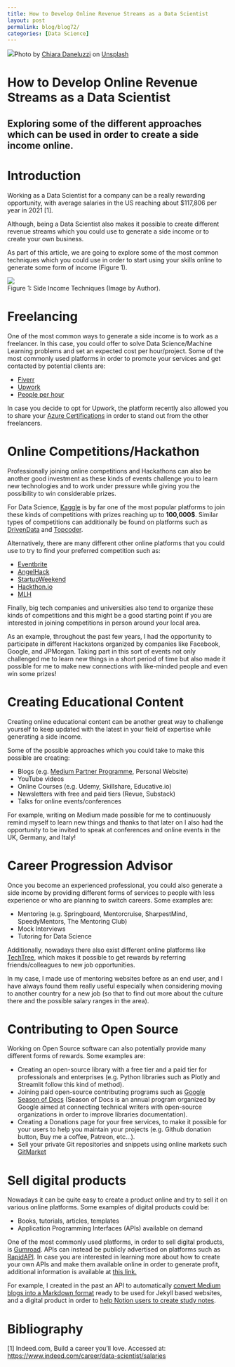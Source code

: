 ```yaml
---
title: How to Develop Online Revenue Streams as a Data Scientist
layout: post
permalink: blog/blog72/
categories: [Data Science]
---
```


![](https://miro.medium.com/max/1400/0*qDFvXMc7iwOyqDnM)Photo by [Chiara Daneluzzi](https://unsplash.com/@danez1?utm_source=medium&utm_medium=referral) on [Unsplash](https://unsplash.com?utm_source=medium&utm_medium=referral)

<!--end_excerpt-->

How to Develop Online Revenue Streams as a Data Scientist
=========================================================

Exploring some of the different approaches which can be used in order to create a side income online.
-----------------------------------------------------------------------------------------------------

Introduction
============

Working as a Data Scientist for a company can be a really rewarding opportunity, with average salaries in the US reaching about $117,806 per year in 2021 [1].

 Although, being a Data Scientist also makes it possible to create different revenue streams which you could use to generate a side income or to create your own business.

As part of this article, we are going to explore some of the most common techniques which you could use in order to start using your skills online to generate some form of income (Figure 1).

![](https://miro.medium.com/max/1400/1*Hs1CQiODBHVNE9jdD8q_Ww.png) <br>
Figure 1: Side Income Techniques (Image by Author).

Freelancing
===========

One of the most common ways to generate a side income is to work as a freelancer. In this case, you could offer to solve Data Science/Machine Learning problems and set an expected cost per hour/project. Some of the most commonly used platforms in order to promote your services and get contacted by potential clients are:

* [Fiverr](https://www.fiverr.com/)
* [Upwork](https://www.upwork.com/)
* [People per hour](https://www.peopleperhour.com/)

In case you decide to opt for Upwork, the platform recently also allowed you to share your [Azure Certifications](https://www.upwork.com/ppc/microsoft/azure/) in order to stand out from the other freelancers.

Online Competitions/Hackathon
=============================

Professionally joining online competitions and Hackathons can also be another good investment as these kinds of events challenge you to learn new technologies and to work under pressure while giving you the possibility to win considerable prizes.

For Data Science, [Kaggle](https://www.kaggle.com/) is by far one of the most popular platforms to join these kinds of competitions with prizes reaching up to **100,000$**. Similar types of competitions can additionally be found on platforms such as [DrivenData](https://www.drivendata.org/competitions/) and [Topcoder](https://www.topcoder.com/).

Alternatively, there are many different other online platforms that you could use to try to find your preferred competition such as:

* [Eventbrite](https://www.eventbrite.com/)
* [AngelHack](https://angelhack.com/)
* [StartupWeekend](https://www.techstars.com/communities/startup-weekend)
* [Hackthon.io](https://www.hackathon.io/events)
* [MLH](https://mlh.io/)

Finally, big tech companies and universities also tend to organize these kinds of competitions and this might be a good starting point if you are interested in joining competitions in person around your local area.

As an example, throughout the past few years, I had the opportunity to participate in different Hackatons organized by companies like Facebook, Google, and JPMorgan. Taking part in this sort of events not only challenged me to learn new things in a short period of time but also made it possible for me to make new connections with like-minded people and even win some prizes!

Creating Educational Content
============================

Creating online educational content can be another great way to challenge yourself to keep updated with the latest in your field of expertise while generating a side income.

Some of the possible approaches which you could take to make this possible are creating:

* Blogs (e.g. [Medium Partner Programme](https://help.medium.com/hc/en-us/articles/115011694187-Getting-started-with-the-Partner-Program), Personal Website)
* YouTube videos
* Online Courses (e.g. Udemy, Skillshare, Educative.io)
* Newsletters with free and paid tiers (Revue, Substack)
* Talks for online events/conferences

For example, writing on Medium made possible for me to continuously remind myself to learn new things and thanks to that later on I also had the opportunity to be invited to speak at conferences and online events in the UK, Germany, and Italy!

Career Progression Advisor
==========================

Once you become an experienced professional, you could also generate a side income by providing different forms of services to people with less experience or who are planning to switch careers. Some examples are:

* Mentoring (e.g. Springboard, Mentorcruise, SharpestMind, SpeedyMentors, The Mentoring Club)
* Mock Interviews
* Tutoring for Data Science

Additionally, nowadays there also exist different online platforms like [TechTree](https://techtree.dev/), which makes it possible to get rewards by referring friends/colleagues to new job opportunities.

In my case, I made use of mentoring websites before as an end user, and I have always found them really useful especially when considering moving to another country for a new job (so that to find out more about the culture there and the possible salary ranges in the area).

Contributing to Open Source
===========================

Working on Open Source software can also potentially provide many different forms of rewards. Some examples are:

* Creating an open-source library with a free tier and a paid tier for professionals and enterprises (e.g. Python libraries such as Plotly and Streamlit follow this kind of method).
* Joining paid open-source contributing programs such as [Google Season of Docs](https://developers.google.com/season-of-docs) (Season of Docs is an annual program organized by Google aimed at connecting technical writers with open-source organizations in order to improve libraries documentation).
* Creating a Donations page for your free services, to make it possible for your users to help you maintain your projects (e.g. Github donation button, Buy me a coffee, Patreon, etc…).
* Sell your private Git repositories and snippets using online markets such [GitMarket](https://git.market/)

Sell digital products
=====================

Nowadays it can be quite easy to create a product online and try to sell it on various online platforms. Some examples of digital products could be:

* Books, tutorials, articles, templates
* Application Programming Interfaces (APIs) available on demand

One of the most commonly used platforms, in order to sell digital products, is [Gumroad](https://gumroad.com/). APIs can instead be publicly advertised on platforms such as [RapidAPI](https://rapidapi.com/hub). In case you are interested in learning more about how to create your own APIs and make them available online in order to generate profit, additional information is available at [this link.](/api-as-a-product-how-to-sell-your-work-when-all-you-know-is-a-back-end-bd78b1449119)

For example, I created in the past an API to automatically [convert Medium blogs into a Markdown format](https://rapidapi.com/pierpaolo28/api/towards-data-science-article-to-markdown-blog-converter/) ready to be used for Jekyll based websites, and a digital product in order to [help Notion users to create study notes](https://pierpaolo28.gumroad.com/l/kpaXhZ).

Bibliography
============

[1] Indeed.com, Build a career you’ll love. Accessed at: <https://www.indeed.com/career/data-scientist/salaries>